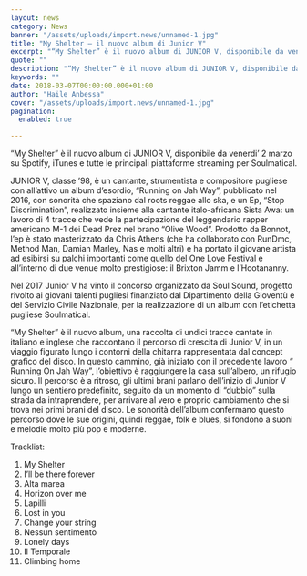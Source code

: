 ```yaml
---
layout: news
category: News
banner: "/assets/uploads/import.news/unnamed-1.jpg"
title: "My Shelter – il nuovo album di Junior V"
excerpt: "“My Shelter” è il nuovo album di JUNIOR V, disponibile da venerdi’ 2 marzo su Spotify, iTunes e tutte le principali piattaforme streaming per Soulmatical. JUNIOR V, classe ’98, è un cantante, strumentista e compositore pugliese con all’attivo un album d’esordio, “Running on Jah Way”, pubblicato nel 2016, con sonorità che spaziano dal roots reggae [&hellip"
quote: ""
description: "“My Shelter” è il nuovo album di JUNIOR V, disponibile da venerdi’ 2 marzo su Spotify, iTunes e tutte le principali piattaforme streaming per Soulmatical. JUNIOR V, classe ’98, è un cantante, strumentista e compositore pugliese con all’attivo un album d’esordio, “Running on Jah Way”, pubblicato nel 2016, con sonorità che spaziano dal roots reggae [&hellip"
keywords: ""
date: 2018-03-07T00:00:00.000+01:00
author: "Haile Anbessa"
cover: "/assets/uploads/import.news/unnamed-1.jpg"
pagination:
  enabled: true

---
```


“My Shelter” è il nuovo album di JUNIOR V, disponibile da venerdi’ 2 marzo su Spotify, iTunes e tutte le principali piattaforme streaming per Soulmatical.

JUNIOR V, classe ’98, è un cantante, strumentista e compositore pugliese con all’attivo un album d’esordio, “Running on Jah Way”, pubblicato nel 2016, con sonorità che spaziano dal roots reggae allo ska, e un Ep, “Stop Discrimination”, realizzato insieme alla cantante italo-africana Sista Awa: un lavoro di 4 tracce che vede la partecipazione del leggendario rapper americano M-1 dei Dead Prez nel brano “Olive Wood”. Prodotto da Bonnot, l’ep è stato masterizzato da Chris Athens (che ha collaborato con RunDmc, Method Man, Damian Marley, Nas e molti altri) e ha portato il giovane artista ad esibirsi su palchi importanti come quello del One Love Festival e all’interno di due venue molto prestigiose: il Brixton Jamm e l’Hootananny.

Nel 2017 Junior V ha vinto il concorso organizzato da Soul Sound, progetto rivolto ai giovani talenti pugliesi finanziato dal Dipartimento della Gioventù e del Servizio Civile Nazionale, per la realizzazione di un album con l’etichetta pugliese Soulmatical.

“My Shelter” è il nuovo album, una raccolta di undici tracce cantate in italiano e inglese che raccontano il percorso di crescita di Junior V, in un viaggio figurato lungo i contorni della chitarra rappresentata dal concept grafico del disco. In questo cammino, già iniziato con il precedente lavoro “ Running On Jah Way”, l’obiettivo è raggiungere la casa sull’albero, un rifugio sicuro. Il percorso è a ritroso, gli ultimi brani parlano dell’inizio di Junior V lungo un sentiero predefinito, seguito da un momento di “dubbio” sulla strada da intraprendere, per arrivare al vero e proprio cambiamento che si trova nei primi brani del disco. Le sonorità dell’album confermano questo percorso dove le sue origini, quindi reggae, folk e blues, si fondono a suoni e melodie molto più pop e moderne.

Tracklist:  
01) My Shelter  
02) I’ll be there forever  
03) Alta marea  
04) Horizon over me  
05) Lapilli  
06) Lost in you  
07) Change your string  
08) Nessun sentimento  
09) Lonely days  
10) Il Temporale  
11) Climbing home